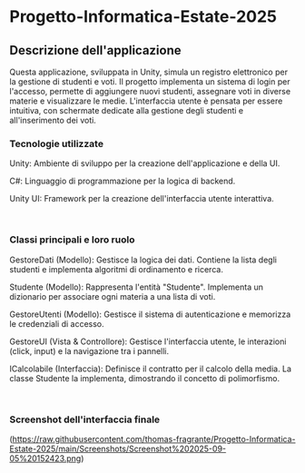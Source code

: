 # Progetto-Informatica-Estate-2025
## Descrizione dell'applicazione
Questa applicazione, sviluppata in Unity, simula un registro elettronico per la gestione di studenti e voti. Il progetto implementa un sistema di login per l'accesso, permette di aggiungere nuovi studenti, assegnare voti in diverse materie e visualizzare le medie. L'interfaccia utente è pensata per essere intuitiva, con schermate dedicate alla gestione degli studenti e all'inserimento dei voti.
<br>

### Tecnologie utilizzate
Unity: Ambiente di sviluppo per la creazione dell'applicazione e della UI.

C#: Linguaggio di programmazione per la logica di backend.

Unity UI: Framework per la creazione dell'interfaccia utente interattiva.

<br>

### Classi principali e loro ruolo
GestoreDati (Modello): Gestisce la logica dei dati. Contiene la lista degli studenti e implementa algoritmi di ordinamento e ricerca.

Studente (Modello): Rappresenta l'entità "Studente". Implementa un dizionario per associare ogni materia a una lista di voti.

GestoreUtenti (Modello): Gestisce il sistema di autenticazione e memorizza le credenziali di accesso.

GestoreUI (Vista & Controllore): Gestisce l'interfaccia utente, le interazioni (click, input) e la navigazione tra i pannelli.

ICalcolabile (Interfaccia): Definisce il contratto per il calcolo della media. La classe Studente la implementa, dimostrando il concetto di polimorfismo.

<br>

### Screenshot dell'interfaccia finale
(https://raw.githubusercontent.com/thomas-fragrante/Progetto-Informatica-Estate-2025/main/Screenshots/Screenshot%202025-09-05%20152423.png)
